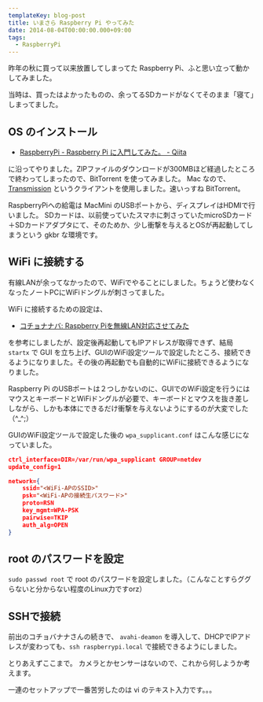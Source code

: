```yaml
---
templateKey: blog-post
title: いまさら Raspberry Pi やってみた
date: 2014-08-04T00:00:00.000+09:00
tags:
  - RaspberryPi
---
```

昨年の秋に買って以来放置してしまってた Raspberry Pi、ふと思い立って動かしてみました。
<!--more-->
当時は、買ったはよかったものの、余ってるSDカードがなくてそのまま「寝て」しまってました。

## OS のインストール

* [RaspberryPi - Raspberry Pi に入門してみた。 - Qiita](http://qiita.com/tomk79/items/cdc1b88358afba2c6337)

に沿ってやりました。ZIPファイルのダウンロードが300MBほど経過したところで終わってしまったので、BitTorrent を使ってみました。
Mac なので、[Transmission](https://www.transmissionbt.com/) というクライアントを使用しました。速いっすね BitTorrent。

RaspberryPiへの給電は MacMini のUSBポートから、ディスプレイはHDMIで行いました。
SDカードは、以前使っていたスマホに刺さっていたmicroSDカード＋SDカードアダプタにて、そのためか、少し衝撃を与えるとOSが再起動してしまうという gkbr な環境です。

## WiFi に接続する

有線LANが余ってなかったので、WiFiでやることにしました。ちょうど使わなくなったノートPCにWiFiドングルが刺さってました。

WiFi に接続するための設定は、

* [コチョナナバ: Raspberry Piを無線LAN対応させてみた](http://kingyo-bachi.blogspot.jp/2013/07/raspberry-pilan.html)

を参考にしましたが、設定後再起動してもIPアドレスが取得できず、結局 ``startx`` で GUI を立ち上げ、GUIのWiFi設定ツールで設定したところ、接続できるようになりました。その後の再起動でも自動的にWiFiに接続できるようになりました。

Raspberry Pi のUSBポートは２つしかないのに、GUIでのWiFi設定を行うにはマウスとキーボードとWiFiドングルが必要で、キーボードとマウスを抜き差ししながら、しかも本体にできるだけ衝撃を与えないようにするのが大変でした（^_^;）

GUIのWiFi設定ツールで設定した後の ``wpa_supplicant.conf`` はこんな感じになっていました。

```json wpa_supplicant.conf
ctrl_interface=DIR=/var/run/wpa_supplicant GROUP=netdev
update_config=1

network={
	ssid="<WiFi-APのSSID>"
	psk="<WiFi-APの接続生パスワード>"
	proto=RSN
	key_mgmt=WPA-PSK
	pairwise=TKIP
	auth_alg=OPEN
}
```

## root のパスワードを設定

``sudo passwd root`` で root のパスワードを設定しました。（こんなことすらググらないと分からない程度のLinux力ですorz）

## SSHで接続

前出のコチョバナナさんの続きで、 ``avahi-deamon`` を導入して、DHCPでIPアドレスが変わっても、``ssh raspberrypi.local`` で接続できるようにしました。

とりあえずここまで。
カメラとかセンサーはないので、これから何しようか考えます。

一連のセットアップで一番苦労したのは vi のテキスト入力です。。。
